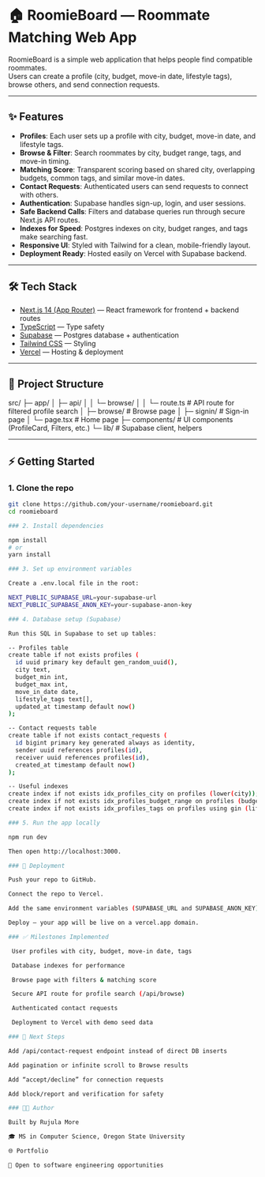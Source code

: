# 🏠 RoomieBoard — Roommate Matching Web App

RoomieBoard is a simple web application that helps people find compatible roommates.  
Users can create a profile (city, budget, move-in date, lifestyle tags), browse others, and send connection requests.

---

## ✨ Features

- **Profiles**: Each user sets up a profile with city, budget, move-in date, and lifestyle tags.
- **Browse & Filter**: Search roommates by city, budget range, tags, and move-in timing.
- **Matching Score**: Transparent scoring based on shared city, overlapping budgets, common tags, and similar move-in dates.
- **Contact Requests**: Authenticated users can send requests to connect with others.
- **Authentication**: Supabase handles sign-up, login, and user sessions.
- **Safe Backend Calls**: Filters and database queries run through secure Next.js API routes.
- **Indexes for Speed**: Postgres indexes on city, budget ranges, and tags make searching fast.
- **Responsive UI**: Styled with Tailwind for a clean, mobile-friendly layout.
- **Deployment Ready**: Hosted easily on Vercel with Supabase backend.

---

## 🛠️ Tech Stack

- [Next.js 14 (App Router)](https://nextjs.org/) — React framework for frontend + backend routes
- [TypeScript](https://www.typescriptlang.org/) — Type safety
- [Supabase](https://supabase.com/) — Postgres database + authentication
- [Tailwind CSS](https://tailwindcss.com/) — Styling
- [Vercel](https://vercel.com/) — Hosting & deployment

---

## 📂 Project Structure

src/
├─ app/
│ ├─ api/
│ │ └─ browse/
│ │ └─ route.ts # API route for filtered profile search
│ ├─ browse/ # Browse page
│ ├─ signin/ # Sign-in page
│ └─ page.tsx # Home page
├─ components/ # UI components (ProfileCard, Filters, etc.)
└─ lib/ # Supabase client, helpers


---

## ⚡ Getting Started

### 1. Clone the repo
```bash
git clone https://github.com/your-username/roomieboard.git
cd roomieboard

### 2. Install dependencies

npm install
# or
yarn install

### 3. Set up environment variables

Create a .env.local file in the root:

NEXT_PUBLIC_SUPABASE_URL=your-supabase-url
NEXT_PUBLIC_SUPABASE_ANON_KEY=your-supabase-anon-key

### 4. Database setup (Supabase)

Run this SQL in Supabase to set up tables:

-- Profiles table
create table if not exists profiles (
  id uuid primary key default gen_random_uuid(),
  city text,
  budget_min int,
  budget_max int,
  move_in_date date,
  lifestyle_tags text[],
  updated_at timestamp default now()
);

-- Contact requests table
create table if not exists contact_requests (
  id bigint primary key generated always as identity,
  sender uuid references profiles(id),
  receiver uuid references profiles(id),
  created_at timestamp default now()
);

-- Useful indexes
create index if not exists idx_profiles_city on profiles (lower(city));
create index if not exists idx_profiles_budget_range on profiles (budget_min, budget_max);
create index if not exists idx_profiles_tags on profiles using gin (lifestyle_tags);

### 5. Run the app locally

npm run dev

Then open http://localhost:3000.

### 🚀 Deployment

Push your repo to GitHub.

Connect the repo to Vercel.

Add the same environment variables (SUPABASE_URL and SUPABASE_ANON_KEY) in the Vercel dashboard.

Deploy — your app will be live on a vercel.app domain.

### ✅ Milestones Implemented

 User profiles with city, budget, move-in date, tags

 Database indexes for performance

 Browse page with filters & matching score

 Secure API route for profile search (/api/browse)

 Authenticated contact requests

 Deployment to Vercel with demo seed data

### 🔮 Next Steps

Add /api/contact-request endpoint instead of direct DB inserts

Add pagination or infinite scroll to Browse results

Add “accept/decline” for connection requests

Add block/report and verification for safety

### 👩‍💻 Author

Built by Rujula More

🎓 MS in Computer Science, Oregon State University

🌐 Portfolio

💼 Open to software engineering opportunities




